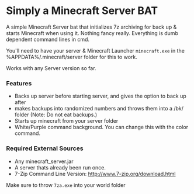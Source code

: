 Simply a Minecraft Server BAT
=====

A simple Minecraft Server bat that initializes 7z archiving for back up & starts Minecraft when using it. 
Nothing fancy really. Everything is dumb dependent command lines in cmd.

You'll need to have your server & Minecraft Launcher `minecraft.exe` in the %APPDATA%/.minecraft/server folder for this to work. 

Works with any Server version so far.

### Features

 - Backs up server before starting server, and gives the option to back up after
 - makes backups into randomized numbers and throws them into a /bk/ folder (Note: Do not eat backups.)
 - Starts up minecraft from your server folder
 - White/Purple command background. You can change this with the color command.

### Required External Sources

 - Any minecraft_server.jar
 - A server thats already been run once.
 - 7-Zip Command Line Version: http://www.7-zip.org/download.html

Make sure to throw `7za.exe` into your world folder



